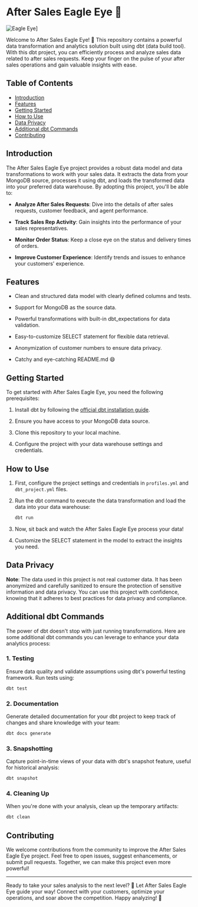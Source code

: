 # After Sales Eagle Eye 🦅

![Eagle Eye](https://www.experian.com/blogs/insights/2022/06/use-data-insights-for-an-eagles-eye-approach-to-marketing/)]

Welcome to After Sales Eagle Eye! 🚀 This repository contains a powerful data transformation and analytics solution built using dbt (data build tool). With this dbt project, you can efficiently process and analyze sales data related to after sales requests. Keep your finger on the pulse of your after sales operations and gain valuable insights with ease.

## Table of Contents

- [Introduction](#introduction)
- [Features](#features)
- [Getting Started](#getting-started)
- [How to Use](#how-to-use)
- [Data Privacy](#data-privacy)
- [Additional dbt Commands](#additional-dbt-commands)
- [Contributing](#contributing)

## Introduction

The After Sales Eagle Eye project provides a robust data model and data transformations to work with your sales data. It extracts the data from your MongoDB source, processes it using dbt, and loads the transformed data into your preferred data warehouse. By adopting this project, you'll be able to:

- **Analyze After Sales Requests**: Dive into the details of after sales requests, customer feedback, and agent performance.

- **Track Sales Rep Activity**: Gain insights into the performance of your sales representatives.

- **Monitor Order Status**: Keep a close eye on the status and delivery times of orders.

- **Improve Customer Experience**: Identify trends and issues to enhance your customers' experience.

## Features

- Clean and structured data model with clearly defined columns and tests.

- Support for MongoDB as the source data.

- Powerful transformations with built-in dbt_expectations for data validation.

- Easy-to-customize SELECT statement for flexible data retrieval.

- Anonymization of customer numbers to ensure data privacy.

- Catchy and eye-catching README.md 😄

## Getting Started

To get started with After Sales Eagle Eye, you need the following prerequisites:

1. Install dbt by following the [official dbt installation guide](https://docs.getdbt.com/dbt-cli/installation).

2. Ensure you have access to your MongoDB data source.

3. Clone this repository to your local machine.

4. Configure the project with your data warehouse settings and credentials.

## How to Use

1. First, configure the project settings and credentials in `profiles.yml` and `dbt_project.yml` files.

2. Run the dbt command to execute the data transformation and load the data into your data warehouse:

   ```bash
   dbt run
   ```

3. Now, sit back and watch the After Sales Eagle Eye process your data!

4. Customize the SELECT statement in the model to extract the insights you need.

## Data Privacy

**Note**: The data used in this project is not real customer data. It has been anonymized and carefully sanitized to ensure the protection of sensitive information and data privacy. You can use this project with confidence, knowing that it adheres to best practices for data privacy and compliance.

## Additional dbt Commands

The power of dbt doesn't stop with just running transformations. Here are some additional dbt commands you can leverage to enhance your data analytics process:

### 1. Testing

Ensure data quality and validate assumptions using dbt's powerful testing framework. Run tests using:

```bash
dbt test
```

### 2. Documentation

Generate detailed documentation for your dbt project to keep track of changes and share knowledge with your team:

```bash
dbt docs generate
```

### 3. Snapshotting

Capture point-in-time views of your data with dbt's snapshot feature, useful for historical analysis:

```bash
dbt snapshot
```

### 4. Cleaning Up

When you're done with your analysis, clean up the temporary artifacts:

```bash
dbt clean
```

## Contributing

We welcome contributions from the community to improve the After Sales Eagle Eye project. Feel free to open issues, suggest enhancements, or submit pull requests. Together, we can make this project even more powerful!

---

Ready to take your sales analysis to the next level? 🚀 Let After Sales Eagle Eye guide your way! Connect with your customers, optimize your operations, and soar above the competition. Happy analyzing! 🦅
